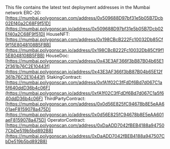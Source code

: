 This file contains the latest test deployment addresses in the Mumbai network
ERC-20: [https://mumbai.polygonscan.com/address/0x509688D97bf31e5b05B7Dcb02Ef40a2C68F9f51D](https://mumbai.polygonscan.io/address/0x509688D97bf31e5b05B7Dcb02Ef40a2C68F9f51D)
HouseNFT: [https://mumbai.polygonscan.com/address/0x198CBcB222Fc10032Db85Cf9f15E8048108B5FBB](https://mumbai.polygonscan.io/address/0x198CBcB222Fc10032Db85Cf9f15E8048108B5FBB)
HouseDoc: [https://mumbai.polygonscan.com/address/0x43E3AF366f3bB87B04b65E12f361b76C2E10443f](https://mumbai.polygonscan.io/address/0x43E3AF366f3bB87B04b65E12f361b76C2E10443f)
StakingContract: [https://mumbai.polygonscan.com/address/0xfA1f02C3fFdDf6Bd7d067C1a5f640ddD36b4c06F](https://mumbai.polygonscan.io/address/0xfA1f02C3fFdDf6Bd7d067C1a5f640ddD36b4c06F)
ThirdPartyContract: [https://mumbai.polygonscan.com/address/0x0d56E825fC94678b8E5eAA601aeF8159078a475D](https://mumbai.polygonscan.io/address/0x0d56E825fC94678b8E5eAA601aeF8159078a475D)
OperatorContract: [https://mumbai.polygonscan.com/address/0xDaADD7042fBEB4188a947507CbDe519b5bd892B8](https://mumbai.polygonscan.io/address/0xDaADD7042fBEB4188a947507CbDe519b5bd892B8)
